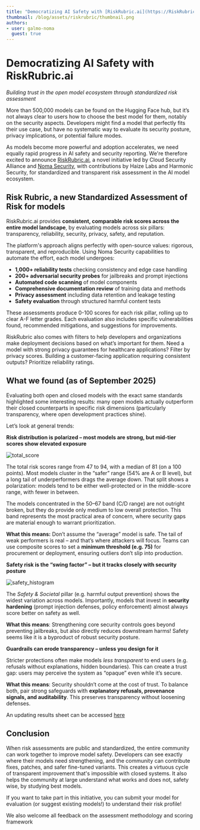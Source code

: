 ```yaml
---
title: "Democratizing AI Safety with [RiskRubric.ai](https://RiskRubric.ai)"  
thumbnail: /blog/assets/riskrubric/thumbnail.png
authors:
- user: galmo-noma
  guest: true
---
```


# **Democratizing AI Safety with RiskRubric.ai**

*Building trust in the open model ecosystem through standardized risk assessment*

More than 500,000 models can be found on the Hugging Face hub, but it’s not always clear to users how to choose the best model for them, notably on the security aspects. Developers might find a model that perfectly fits their use case, but have no systematic way to evaluate its security posture, privacy implications, or potential failure modes. 

As models become more powerful and adoption accelerates, we need equally rapid progress in AI safety and security reporting. We're therefore excited to announce [RiskRubric.ai](https://riskrubric.ai/), a novel initiative led by Cloud Security Alliance and [Noma Security](https://noma.security), with contributions by Haize Labs and Harmonic Security, for standardized and transparent risk assessment in the AI model ecosystem.

## **Risk Rubric, a new Standardized Assessment of Risk for models**

RiskRubric.ai provides **consistent, comparable risk scores across the entire model landscape**, by evaluating models across six pillars: transparency, reliability, security, privacy, safety, and reputation. 

The platform's approach aligns perfectly with open-source values: rigorous, transparent, and reproducible. Using Noma Security capabilities to automate the effort, each model undergoes:

* **1,000+ reliability tests** checking consistency and edge case handling  
* **200+ adversarial security probes** for jailbreaks and prompt injections  
* **Automated code scanning** of model components  
* **Comprehensive documentation review** of training data and methods  
* **Privacy assessment** including data retention and leakage testing  
* **Safety evaluation** through structured harmful content tests

These assessments produce 0-100 scores for each risk pillar, rolling up to clear A-F letter grades. Each evaluation also includes specific vulnerabilities found, recommended mitigations, and suggestions for improvements.

RiskRubric also comes with filters to help developers and organizations make deployment decisions based on what’s important for them. Need a model with strong privacy guarantees for healthcare applications? Filter by privacy scores. Building a customer-facing application requiring consistent outputs? Prioritize reliability ratings. 

## **What we found (as of September 2025\)**

Evaluating both open and closed models with the exact same standards highlighted some interesting results: many open models actually outperform their closed counterparts in specific risk dimensions (particularly transparency, where open development practices shine).

Let’s look at general trends: 

**Risk distribution is polarized – most models are strong, but mid-tier scores show elevated exposure**

![total_score](https://huggingface.co/datasets/huggingface/documentation-images/resolve/main/blog/riskrubric/RiskRubric.png)

The total risk scores range from 47 to 94, with a median of 81 (on a 100 points). Most models cluster in the “safer” range (54% are A or B level), but a long tail of underperformers drags the average down. That split shows a polarization: models tend to be either well-protected or in the middle-score range, with fewer in between.

The models concentrated in the 50–67 band (C/D range) are not outright broken, but they do provide only medium to low overall protection. This band represents the most practical area of concern, where security gaps are material enough to warrant prioritization.

**What this means:** Don’t assume the “average” model is safe. The tail of weak performers is real – and that’s where attackers will focus. Teams can use composite scores to set a **minimum threshold (e.g. 75\)** for procurement or deployment, ensuring outliers don’t slip into production.

**Safety risk is the “swing factor” – but it tracks closely with security posture**

![safety_histogram](https://huggingface.co/datasets/huggingface/documentation-images/resolve/main/blog/riskrubric/Safety.png)

The *Safety & Societal* pillar (e.g. harmful output prevention) shows the widest variation across models. Importantly, models that invest in **security hardening** (prompt injection defenses, policy enforcement) almost always score better on safety as well.

**What this means**: Strengthening core security controls goes beyond preventing jailbreaks, but also directly reduces downstream harms\! Safety seems like it is a byproduct of robust security posture.

**Guardrails can erode transparency – unless you design for it**

Stricter protections often make models *less transparent* to end users (e.g. refusals without explanations, hidden boundaries). This can create a trust gap: users may perceive the system as “opaque” even while it’s secure.

**What this means**: Security shouldn’t come at the cost of trust. To balance both, pair strong safeguards with **explanatory refusals, provenance signals, and auditability**. This preserves transparency without loosening defenses.

An updating results sheet can be accessed [here](https://docs.google.com/spreadsheets/d/15adko_TbbR9lVK6OweBTSi1OZg9QHhEvZGMI-CbXCaM/edit?usp=sharing)

## **Conclusion**

When risk assessments are public and standardized, the entire community can work together to improve model safety. Developers can see exactly where their models need strengthening, and the community can contribute fixes, patches, and safer fine-tuned variants. This creates a virtuous cycle of transparent improvement that's impossible with closed systems. It also helps the community at large understand what works and does not, safety wise, by studying best models. 

If you want to take part in this initiative, you can submit your model for evaluation (or suggest existing models\!) to understand their risk profile\! 

We also welcome all feedback on the assessment methodology and scoring framework
